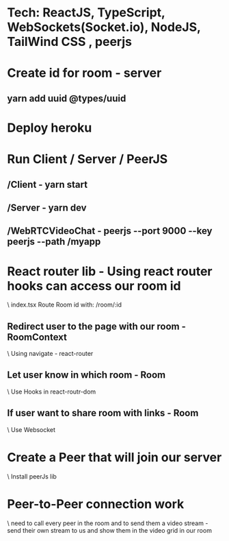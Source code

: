 # Tech: ReactJS, TypeScript, WebSockets(Socket.io), NodeJS, TailWind CSS , peerjs
# Create id for room - server
## yarn add uuid @types/uuid
# Deploy heroku

# Run Client / Server / PeerJS
## /Client - yarn start
## /Server - yarn dev
## /WebRTCVideoChat - peerjs --port 9000 --key peerjs --path /myapp

# React router lib - Using react router hooks can access our room id
\\ index.tsx Route Room id with: /room/:id

## Redirect user to the page with our room  - RoomContext
\\ Using navigate - react-router

## Let user know in which room - Room
\\ Use Hooks in react-routr-dom

## If user want to share room with links - Room
\\ Use Websocket

# Create a Peer that will join our server
\\ Install peerJs lib

# Peer-to-Peer connection work
\\ need to call every peer in the room and to send them a video stream - send their own stream to us and show them in the video grid in our room
